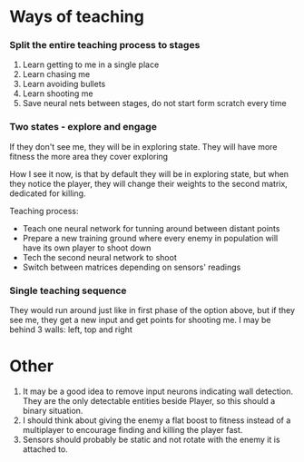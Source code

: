 # Ways of teaching

### Split the entire teaching process to stages

1. Learn getting to me in a single place
2. Learn chasing me
3. Learn avoiding bullets
4. Learn shooting me
5. Save neural nets between stages, do not start form scratch every time


### Two states - explore and engage

If they don't see me, they will be in exploring state. They will have more fitness the more area they cover exploring

How I see it now, is that by default they will be in exploring state, but when they notice the player, they will change their weights to the second matrix, dedicated for killing.

Teaching process:
  - Teach one neural network for tunning around between distant points
  - Prepare a new training ground where every enemy in population will have its own player to shoot down
  - Tech the second neural network to shoot
  - Switch between matrices depending on sensors' readings


### Single teaching sequence

They would run around just like in first phase of the option above, but if they see me, they get a new input and get points for shooting me.
I may be behind 3 walls: left, top and right


# Other

1. It may be a good idea to remove input neurons indicating wall detection. They are the only detectable entities beside Player, so this should a binary situation.
2. I should think about giving the enemy a flat boost to fitness instead of a multiplayer to encourage finding and killing the player fast.
3. Sensors should probably be static and not rotate with the enemy it is attached to.